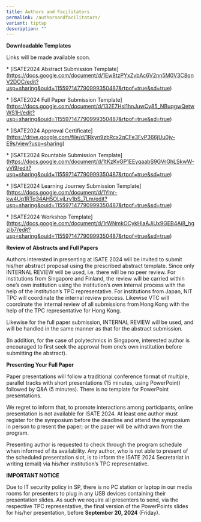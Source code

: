 ```yaml
---
title: Authors and Facilitators
permalink: /authorsandfacilitators/
variant: tiptap
description: ""
---
```

<p><strong>Downloadable Templates</strong></p><p>Links will be made available soon.</p><p>* [ISATE2024 Abstract Submission Template](<a href="https://docs.google.com/document/d/1Ew8tzPYxZvbAc6V2nn5M0V3C8qnV2DOC/edit?usp=sharing&amp;ouid=115597147790999350487&amp;rtpof=true&amp;sd=true" rel="noopener noreferrer nofollow" target="_blank">https://docs.google.com/document/d/1Ew8tzPYxZvbAc6V2nn5M0V3C8qnV2DOC/edit?usp=sharing&amp;ouid=115597147790999350487&amp;rtpof=true&amp;sd=true</a>)</p><p>* [ISATE2024 Full Paper Submission Template](<a href="https://docs.google.com/document/d/132E7HsI1hnJuwCv85_NBuqgwQetwWS1H/edit?usp=sharing&amp;ouid=115597147790999350487&amp;rtpof=true&amp;sd=true" rel="noopener noreferrer nofollow" target="_blank">https://docs.google.com/document/d/132E7HsI1hnJuwCv85_NBuqgwQetwWS1H/edit?usp=sharing&amp;ouid=115597147790999350487&amp;rtpof=true&amp;sd=true</a>)</p><p>* [ISATE2024 Approval Certificate](<a href="https://drive.google.com/file/d/1Rkyn9zbRcx2qCFe3FvP366jUu0jy-E9s/view?usp=sharing" rel="noopener noreferrer nofollow" target="_blank">https://drive.google.com/file/d/1Rkyn9zbRcx2qCFe3FvP366jUu0jy-E9s/view?usp=sharing</a>)</p><p>* [ISATE2024 Rountable Submission Template](<a href="https://docs.google.com/document/d/1tKzKvGP1EEyqaabS9GVrGhLSkwW-yVi9/edit?usp=sharing&amp;ouid=115597147790999350487&amp;rtpof=true&amp;sd=true" rel="noopener noreferrer nofollow" target="_blank">https://docs.google.com/document/d/1tKzKvGP1EEyqaabS9GVrGhLSkwW-yVi9/edit?usp=sharing&amp;ouid=115597147790999350487&amp;rtpof=true&amp;sd=true</a>)</p><p>* [ISATE2024 Learning Journey Submission Template](<a href="https://docs.google.com/document/d/1Ymr-kw4Uq1RTq34AH5OLyjLry1bS_7Lm/edit?usp=sharing&amp;ouid=115597147790999350487&amp;rtpof=true&amp;sd=true" rel="noopener noreferrer nofollow" target="_blank">https://docs.google.com/document/d/1Ymr-kw4Uq1RTq34AH5OLyjLry1bS_7Lm/edit?usp=sharing&amp;ouid=115597147790999350487&amp;rtpof=true&amp;sd=true</a>)</p><p>* [ISATE2024 Workshop Template](<a href="https://docs.google.com/document/d/1rWNmkOCykHlaAJiUx9GEB4Ai8_hgzIb7/edit?usp=sharing&amp;ouid=115597147790999350487&amp;rtpof=true&amp;sd=true" rel="noopener noreferrer nofollow" target="_blank">https://docs.google.com/document/d/1rWNmkOCykHlaAJiUx9GEB4Ai8_hgzIb7/edit?usp=sharing&amp;ouid=115597147790999350487&amp;rtpof=true&amp;sd=true</a>)</p><p><strong>Review of Abstracts and Full Papers</strong></p><p>Authors interested in presenting at ISATE 2024 will be invited to submit his/her abstract proposal using the prescribed abstract template. Since only INTERNAL REVIEW will be used, i.e. there will be no peer review. For institutions from Singapore and Finland, the review will be carried within one’s own institution using the institution’s own internal process with the help of the institution’s TPC representative. For institutions from Japan, NIT TPC will coordinate the internal review process. Likewise VTC will coordinate the internal review of all submissions from Hong Kong with the help of the TPC representative for Hong Kong.</p><p>Likewise for the full paper submission, INTERNAL REVIEW will be used, and will be handled in the same manner as that for the abstract submission.</p><p>(In addition, for the case of polytechnics in Singapore, interested author is encouraged to first seek the approval from one’s own institution before submitting the abstract).</p><p></p><p><strong>Presenting Your Full Paper</strong></p><p>Paper presentations will follow a traditional conference format of multiple, parallel tracks with short presentations (15 minutes, using PowerPoint) followed by Q&amp;A (5 minutes). There is no template for PowerPoint presentations.</p><p>We regret to inform that, to promote interactions among participants, online presentation is not available for ISATE 2024. At least one author must register for the symposium before the deadline and attend the symposium in person to present the paper; or the paper will be withdrawn from the program.</p><p>Presenting author is requested to check through the program schedule when informed of its availability. Any author, who is not able to present of the scheduled presentation slot, is to inform the ISATE 2024 Secretariat in writing (email) via his/her institution’s TPC representative. </p><p><strong>IMPORTANT NOTICE</strong></p><p>Due to IT security policy in SP, there is no PC station or laptop in our media rooms for presenters to plug in any USB devices containing their presentation slides. As such we require all presenters to send, via the respective TPC representative, the final version of the PowerPoints slides for his/her presentation, before <strong>September 20, 2024</strong> (Friday).</p><p></p><p></p><p></p>